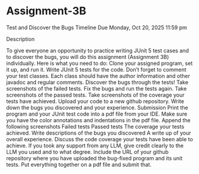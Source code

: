 # Assignment-3B
Test and Discover the Bugs
Timeline
Due Monday, Oct 20, 2025 11:59 pm

Description

To give everyone an opportunity to practice writing JUnit 5 test cases and to discover the bugs, you will do this assignment (Assignment 3B) individually. Here is what you need to do:
Clone your assigned program, set it up, and run it.
Write JUnit 5 tests for the code. Don’t forget to comment your test classes. Each class should have the author information and other javadoc and regular comments.
Discover the bugs through the tests!
Take screenshots of the failed tests. 
Fix the bugs and run the tests again.
Take screenshots of the passed tests.
Take screenshots of the coverage your tests have achieved.
Upload your code to a new github repository. 
Write down the bugs you discovered and your experience. 
Submission
Print the program and your JUnit test code into a pdf file from your IDE. Make sure you have the color annotations and indentations in the pdf file.
Append the following screenshots
Failed tests
Passed tests
The coverage your tests achieved.
Write descriptions of the bugs you discovered
A write up of your overall experience. Discuss the code coverage your tests have been able to achieve. If you took any support from any LLM, give credit clearly to the LLM you used and to what degree. 
Include the URL of your github repository where you have uploaded the bug-fixed program and its unit tests.
Put everything together on a pdf file and submit that.
